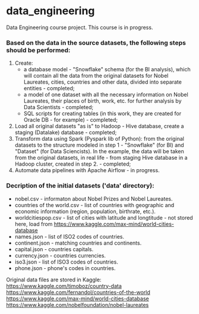 # data_engineering
Data Engineering course project. This course is in progress.

### Based on the data in the source datasets, the following steps should be performed:
1. Create:
	- a database model - "Snowflake" schema (for the BI analysis), which will contain all the data from the original datasets for Nobel Laureates, cities, countries and other data, divided into separate entities - completed;
	- a model of one dataset with all the necessary information on Nobel Laureates, their places of birth, work, etc. for further analysis by Data Scientists - completed;
	- SQL scripts for creating tables (in this work, they are created for Oracle DB - for example) - completed;
2. Load all original datasets "as is" to Hadoop - Hive database, create a staging (Datalake) database - completed;
3. Transform data using Spark (Pyspark lib of Python): from the original datasets to the structure modeled in step 1 - "Snowflake" (for BI) and "Dataset" (for Data Sciencists). In the example, the data will be taken from the original datasets, in real life - from staging Hive database in a Hadoop cluster, created in step 2. - completed;
4. Automate data pipelines with Apache Airflow - in progress.

### Decription of the initial datasets ('data' directory):
- nobel.csv - informaton about Nobel Prizes and Nobel Laureates.<br>
- countries of the world.csv - list of countries with geographic and economic information (region, population, birthrate, etc.).<br>
- worldcitiespop.csv - list of cities with latitude and longtitude - not stored here, load from https://www.kaggle.com/max-mind/world-cities-database<br>
- names.json - list of ISO2 codes of countries.<br>
- continent.json - matching countries and continents.<br>
- capital.json - countries capitals.<br>
- currency.json - countries currencies.<br>
- iso3.json - list of ISO3 codes of countries.<br>
- phone.json - phone's codes in countries.<br>

Original data files are stored in Kaggle:
https://www.kaggle.com/timoboz/country-data<br>
https://www.kaggle.com/fernandol/countries-of-the-world<br>
https://www.kaggle.com/max-mind/world-cities-database<br>
https://www.kaggle.com/nobelfoundation/nobel-laureates<br>
